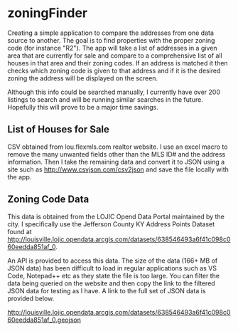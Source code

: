# zoningFinder

Creating a simple application to compare the addresses from one data source to another. The goal is to find properties with the proper zoning code (for instance "R2"). The app will take a list of addresses in a given area that are currently for sale and compare to a comprehensive list of all houses in that area and their zoning codes. If an address is matched it then checks which zoning code is given to that address and if it is the desired zoning the address will be displayed on the screen.

Although this info could be searched manually, I currently have over 200 listings to search and will be running similar searches in the future. Hopefully this will prove to be a major time savings.

## List of Houses for Sale
CSV obtained from lou.flexmls.com realtor website. I use an excel macro to remove the many unwanted fields other than the MLS ID# and the address information. Then I take the remaining data and convert it to JSON using a site such as http://www.csvjson.com/csv2json and save the file locally with the app.

## Zoning Code Data
This data is obtained from the LOJIC Opend Data Portal maintained by the city.
I specifically use the Jefferson County KY Address Points Dataset found at http://louisville.lojic.opendata.arcgis.com/datasets/638546493a6f41c098c060eedda851af_0.

An API is provided to access this data. The size of the data (166+ MB of JSON data) has been difficult to load in regular applications such as VS Code, Notepad++ etc as they state the file is too large. You can filter the data being queried on the website and then copy the link to the filtered JSON data for testing as I have. A link to the full set of JSON data is provided below.

http://louisville.lojic.opendata.arcgis.com/datasets/638546493a6f41c098c060eedda851af_0.geojson
